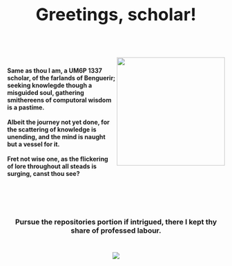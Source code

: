 <center><h1 style="font-size: 40px;">Greetings, scholar!</h1></center>

<!-- <br />

<div align="center">
  
  <img src="https://i.pinimg.com/originals/e9/0e/6c/e90e6ced05e7e96a17cf66866b4031cd.gif" />
  
 </div> -->

<br />
<br />

<p>
  <img src="https://i.pinimg.com/originals/d3/1f/8d/d31f8d9771b1a3c9d4f92d4440bda533.gif" align="right" style="width: 250px; height: 250px;">
<h4><br />Same as thou I am, a UM6P 1337 scholar, of the farlands of Benguerir;<br />
  seeking knowlegde though a misguided soul, gathering smithereens of computoral wisdom is a pastime.<br /><br /> Albeit the journey not yet done, for the scattering of knowledge is unending, and the mind is naught but a vessel for it.<br /><br />Fret not wise one, as the flickering of lore throughout all steads is surging, canst thou see?</h4>
  </p>

<br />
<br />
<br />

<div align="center">
   <h3>Pursue the repositories portion if intrigued, there I kept thy share of professed labour.<h3>
</div>
  
<br />

<div align="center">
  
  <img src="https://i.pinimg.com/originals/14/10/f2/1410f2eb7fa784be79d33df63ded017f.gif"/>
  
 </div>  
  
<!-- <br />

<div align="center">
  
  <img src="https://i.pinimg.com/originals/e9/0e/6c/e90e6ced05e7e96a17cf66866b4031cd.gif"/>
  
 </div> -->

<!-- <div align="center">
  
  <img src ="https://stats.quine.sh/aberrant/languages-over-time?theme=dark" />
  
  </div>
  
<br />
<br />

<div align="center">
  
  <img src ="https://stats.quine.sh/aberrant/github?theme=dark" />
  
 </div> -->

